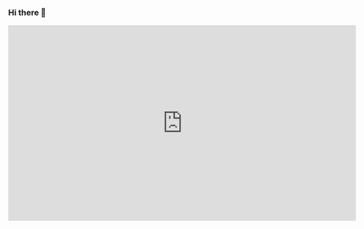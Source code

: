 ### Hi there 👋

<!--
**NanitRobot/NanitRobot** is a ✨ _special_ ✨ repository because its `README.md` (this file) appears on your GitHub profile.

Here are some ideas to get you started:

- 🔭 I’m currently working on ...
- 🌱 I’m currently learning ...
- 👯 I’m looking to collaborate on ...
- 🤔 I’m looking for help with ...
- 💬 Ask me about ...
- 📫 How to reach me: ...
- 😄 Pronouns: ...
- ⚡ Fun fact: ...
-->
<iframe width="709" height="399" src="https://www.youtube.com/embed/XH7aMOib89c" title="IntroEng" frameborder="0" allow="accelerometer; autoplay; clipboard-write; encrypted-media; gyroscope; picture-in-picture; web-share" allowfullscreen></iframe>
